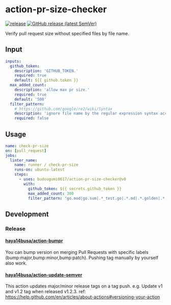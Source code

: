 # action-pr-size-checker

[![release](https://github.com/budougumi0617/action-pr-size-checker/workflows/release/badge.svg)](https://github.com/budougumi0617/action-pr-size-checker/actions?query=workflow%3Arelease)
[![GitHub release (latest SemVer)](https://img.shields.io/github/v/release/budougumi0617/action-pr-size-checker?logo=github&sort=semver)](https://github.com/budougumi0617/action-pr-size-checker/releases)


Verify pull request size without specified files by file name.

## Input

```yaml
inputs:
  github_token:
    description: 'GITHUB_TOKEN.'
    required: true
    default: ${{ github.token }}
  max_added_count:
    description: 'allow max pr size.'
    required: true
    default: '500'
  filter_pattern:
    # https://github.com/google/re2/wiki/Syntax
    description: 'ignore file name by the regular expression syntax accepted by RE2'
    required: false
```

## Usage

```yaml
name: check-pr-size
on: [pull_request]
jobs:
  linter_name:
    name: runner / check-pr-size
    runs-on: ubuntu-latest
    steps:
      - uses: budougumi0617/action-pr-size-checker@v0
        with:
          github_token: ${{ secrets.github_token }}
          max_added_count: 300
          filter_pattern: "go.mod|go.sum|.*_test.go|.*.md|.*.golden|.*.yml"
```

## Development

### Release

#### [haya14busa/action-bumpr](https://github.com/haya14busa/action-bumpr)
You can bump version on merging Pull Requests with specific labels (bump:major,bump:minor,bump:patch).
Pushing tag manually by yourself also work.

#### [haya14busa/action-update-semver](https://github.com/haya14busa/action-update-semver)

This action updates major/minor release tags on a tag push. e.g. Update v1 and v1.2 tag when released v1.2.3.
ref: https://help.github.com/en/articles/about-actions#versioning-your-action

